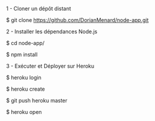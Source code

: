 1 - Cloner un dépôt distant

$ git clone https://github.com/DorianMenard/node-app.git

2 - Installer les dépendances Node.js

$ cd node-app/

$ npm install

3 - Exécuter et Déployer sur Heroku

$ heroku login

$ heroku create

$ git push heroku master

$ heroku open
